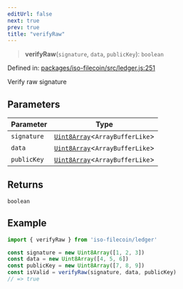 ```yaml
---
editUrl: false
next: true
prev: true
title: "verifyRaw"
---
```


> **verifyRaw**(`signature`, `data`, `publicKey`): `boolean`

Defined in: [packages/iso-filecoin/src/ledger.js:251](https://github.com/hugomrdias/filecoin/blob/main/packages/iso-filecoin/src/ledger.js#L251)

Verify raw signature

## Parameters

| Parameter | Type |
| ------ | ------ |
| `signature` | [`Uint8Array`](https://developer.mozilla.org/docs/Web/JavaScript/Reference/Global_Objects/Uint8Array)\<`ArrayBufferLike`\> |
| `data` | [`Uint8Array`](https://developer.mozilla.org/docs/Web/JavaScript/Reference/Global_Objects/Uint8Array)\<`ArrayBufferLike`\> |
| `publicKey` | [`Uint8Array`](https://developer.mozilla.org/docs/Web/JavaScript/Reference/Global_Objects/Uint8Array)\<`ArrayBufferLike`\> |

## Returns

`boolean`

## Example

```ts twoslash
import { verifyRaw } from 'iso-filecoin/ledger'

const signature = new Uint8Array([1, 2, 3])
const data = new Uint8Array([4, 5, 6])
const publicKey = new Uint8Array([7, 8, 9])
const isValid = verifyRaw(signature, data, publicKey)
// => true
```
